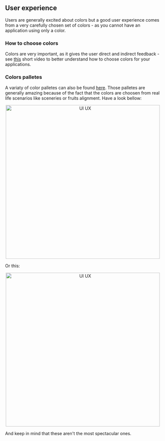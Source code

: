 ## User experience
Users are generally excited about colors but a good user experience comes from a very carefully chosen set of colors - as you cannot have an application using only a color.

### How to choose colors
Colors are very important, as it gives the user direct and indirect feedback - see [this](https://material.io/guidelines/style/color.html#) short video to better understand how to choose colors for your applications.

### Colors palletes
A variaty of color palletes can also be found [here](http://colorpalettes.net/). Those palletes are generally amazing because of the fact that the colors are choosen from real life scenarios like sceneries or fruits alignment. Have a look bellow:

<p align="center"><img width="500" alt="UI UX" src="https://github.com/microsoft-dx/xamarin-fundamentals-ui/blob/master/Images/colors.PNG?raw=true" margin=auto></p>

Or this:
<p align="center"><img width="500" alt="UI UX" src="https://github.com/microsoft-dx/xamarin-fundamentals-ui/blob/master/Images/colors-2.PNG?raw=true" margin=auto></p>

And keep in mind that these aren't the most spectacular ones.
